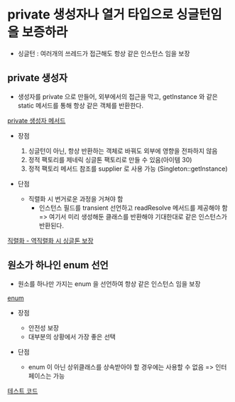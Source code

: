 # private 생성자나 열거 타입으로 싱글턴임을 보증하라
- 싱글턴 : 여러개의 쓰레드가 접근해도 항상 같은 인스턴스 임을 보장

## private 생성자
- 생성자를 private 으로 만들어, 외부에서의 접근을 막고, getInstance 와 같은 static 메서드를 통해 항상 같은 객체를 반환한다.

[private 생성자 메서드](https://github.com/pch8388/study-java-base/blob/master/src/main/java/me/study/base/effective/item3/Singleton.java)

- 장점
  1. 싱글턴이 아닌, 항상 반환하는 객체로 바꿔도 외부에 영향을 전파하지 않음
  2. 정적 팩토리를 제네릭 싱글톤 팩토리로 만들 수 있음(아이템 30)
  3. 정적 팩토리 메서드 참조를 supplier 로 사용 가능 (Singleton::getInstance)
    
- 단점
  - 직렬화 시 번거로운 과정을 거쳐야 함
    - 인스턴스 필드를 transient 선언하고 readResolve 메서드를 제공해야 함 
      => 여기서 미리 생성해둔 클래스를 반환해야 기대한대로 같은 인스턴스가 반환된다.

[직렬화 - 역직렬화 시 싱글톤 보장](https://github.com/pch8388/study-java-base/blob/master/src/main/java/me/study/base/effective/item3/SerializableSingleton.java)

## 원소가 하나인 enum 선언
- 원소를 하나만 가지는 enum 을 선언하여 항상 같은 인스턴스 임을 보장

[enum](https://github.com/pch8388/study-java-base/blob/master/src/main/java/me/study/base/effective/item3/SingleInstance.java)

- 장점
  - 안전성 보장
  - 대부분의 상황에서 가장 좋은 선택

- 단점
  - enum 이 아닌 상위클래스를 상속받아야 할 경우에는 사용할 수 없음
    => 인터페이스는 가능
    
[테스트 코드](https://github.com/pch8388/study-java-base/blob/master/src/test/java/me/study/base/effective/item3/SingletonTest.java)
